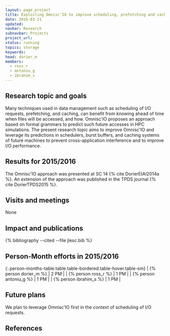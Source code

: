 ```yaml
---
layout: page_project
title: Exploiting Omnisc'IO to improve scheduling, prefetching and caching in Exascale systems
date: 2016-03-21
updated:
navbar: Research
subnavbar: Projects
project_url:
status: running
topics: storage
keywords:
head: dorier_m
members:
  - ross_r
  - antoniu_g
  - ibrahim_s
---
```


## Research topic and goals

Many techniques used in data management such as scheduling of I/O requests, prefetching, and caching, can benefit from knowing ahead of time when files will be accessed, and how. Omnisc'IO proposes an approach based on formal grammars to predict such future accesses in HPC simulations. The present research topic aims to improve Omnisc'IO and leverage its predictions in schedulers, burst buffers, and caching systems of future machines to prevent cross-application interference and to improve I/O performance.

## Results for 2015/2016

The Omnisc'IO approach was presented at SC 14 {% cite DorierEtAl2014a %}. An extension of the approach was published in the TPDS journal {% cite DorierTPDS2015 %}.


## Visits and meetings

None

## Impact and publications

{% bibliography --cited --file jlesc.bib %}


## Person-Month efforts in 2015/2016

{:.person-months-table.table.table-bordered.table-hover.table-sm}
| {% person dorier_m %} | 2 PM |
| {% person ross_r %} | 1 PM |
| {% person antoniu_g %} | 1 PM |
| {% person ibrahim_s %} | 1 PM |

## Future plans

We plan to leverage Omnisc'IO first in the context of scheduling of I/O requests.

## References
